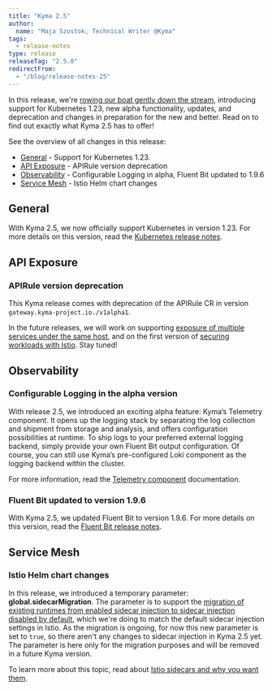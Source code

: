 ```yaml
---
title: "Kyma 2.5"
author:
  name: "Maja Szostok, Technical Writer @Kyma"
tags:
  - release-notes 
type: release 
releaseTag: "2.5.0"
redirectFrom:
  - "/blog/release-notes-25"
---
```


In this release, we're [rowing our boat gently down the stream](https://www.youtube.com/watch?v=2d_GLxa4_bg), introducing support for Kubernetes 1.23, new alpha functionality, updates, and deprecation and changes in preparation for the new and better. Read on to find out exactly what Kyma 2.5 has to offer!

<!-- overview -->

See the overview of all changes in this release:

- [General](#general) - Support for Kubernetes 1.23.
- [API Exposure](#api-exposure) - APIRule version deprecation
- [Observability](#observability) - Configurable Logging in alpha, Fluent Bit updated to 1.9.6
- [Service Mesh](#service-mesh) - Istio Helm chart changes

## General

With Kyma 2.5, we now officially support Kubernetes in version 1.23. For more details on this version, read the [Kubernetes release notes](https://kubernetes.io/blog/2021/12/07/kubernetes-1-23-release-announcement/).

## API Exposure

### APIRule version deprecation

This Kyma release comes with deprecation of the APIRule CR in version `gateway.kyma-project.io./v1alpha1`. 

In the future releases, we will work on supporting [exposure of multiple services under the same host](https://github.com/kyma-project/kyma/issues/9936), and on the first version of [securing workloads with Istio](https://github.com/kyma-project/kyma/issues/12669). Stay tuned!

## Observability

### Configurable Logging in the alpha version

With release 2.5, we introduced an exciting alpha feature: Kyma’s Telemetry component. 
It opens up the logging stack by separating the log collection and shipment from storage and analysis, and offers configuration possibilities at runtime. 
To ship logs to your preferred external logging backend, simply provide your own Fluent Bit output configuration. 
Of course, you can still use Kyma’s pre-configured Loki component as the logging backend within the cluster.

For more information, read the [Telemetry component](https://kyma-project.io/docs/kyma/2.5/01-overview/main-areas/observability/obsv-04-telemetry-in-kyma/) documentation.

### Fluent Bit updated to version 1.9.6

With Kyma 2.5, we updated Fluent Bit to version 1.9.6. For more details on this version, read the [Fluent Bit release notes](https://fluentbit.io/announcements/v1.9.6/).

## Service Mesh

### Istio Helm chart changes

In this release, we introduced a temporary parameter: **global.sidecarMigration**. 
The parameter is to support the [migration of existing runtimes from enabled sidecar injection to sidecar injection disabled by default](https://github.com/kyma-project/kyma/issues/11637), which we're doing to match the default sidecar injection settings in Istio. 
As the migration is ongoing, for now this new parameter is set to `true`, so there aren't any changes to sidecar injection in Kyma 2.5 yet. 
The parameter is here only for the migration purposes and will be removed in a future Kyma version.

To learn more about this topic, read about [Istio sidecars and why you want them](https://kyma-project.io/docs/kyma/2.5/01-overview/main-areas/service-mesh/smsh-03-istio-sidecars-in-kyma/).